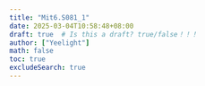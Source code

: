 ```yaml
---
title: "Mit6.S081_1"
date: 2025-03-04T10:58:48+08:00
draft: true  # Is this a draft? true/false！！！
author: ["Yeelight"]
math: false
toc: true
excludeSearch: true
---
```


